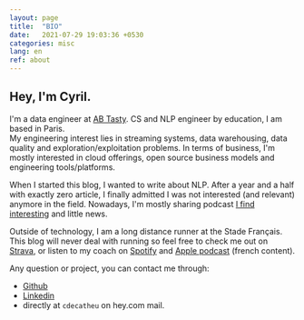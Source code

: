 ```yaml
---
layout: page
title:  "BIO"
date:   2021-07-29 19:03:36 +0530
categories: misc
lang: en
ref: about
---
```

## Hey, I'm Cyril.  

I'm a data engineer at [AB Tasty][abtasty]. 
CS and NLP engineer by education, I am based in Paris.     
My engineering interest lies in streaming systems, data warehousing, data quality and exploration/exploitation problems.
In terms of business, I'm mostly interested in cloud offerings, open source business models and engineering tools/platforms.     

When I started this blog, I wanted to write about NLP. After a year and a half with exactly zero article, 
I finally admitted I was not interested (and relevant) anymore in the field. Nowadays, I'm mostly sharing podcast [I find interesting](./2021-07-28-podcasting-pearls-en.html) and little news.  

Outside of technology, I am a long distance runner at the Stade Français. This blog will never deal with running so
feel free to check me out on [Strava][strava], 
or listen to my coach on [Spotify][dltc-spoti] 
and [Apple podcast][dltc-apple] (french content).

Any question or project, you can contact me through:
  - [Github][github] 
  - [Linkedin][linkedin]
  - directly at `cdecatheu` on hey.com mail. 




[abtasty]:    https://www.abtasty.com/
[linkedin]:   https://www.linkedin.com/in/cyril-de-catheu/
[github]:     https://github.com/cyrilou242
[strava]:     https://www.strava.com/athletes/14548186
[dltc-spoti]: https://open.spotify.com/episode/0GzZoocBsk5BgNc3BshXAS
[dltc-apple]: https://podcasts.apple.com/fr/podcast/dans-la-t%C3%AAte-dun-coureur/id1444365160

